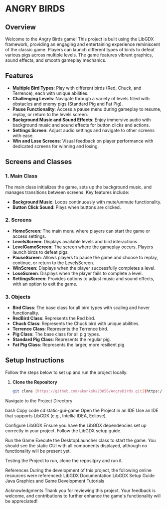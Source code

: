 # ANGRY BIRDS
## Overview
Welcome to the Angry Birds game! This project is built using the LibGDX framework, providing an engaging and entertaining experience reminiscent of the classic game. Players can launch different types of birds to defeat various pigs across multiple levels. The game features vibrant graphics, sound effects, and smooth gameplay mechanics.

## Features
- **Multiple Bird Types**: Play with different birds (Red, Chuck, and Terrence), each with unique abilities.
- **Challenging Levels**: Navigate through a variety of levels filled with obstacles and enemy pigs (Standard Pig and Fat Pig).
- **Pause Functionality**: Access a pause menu during gameplay to resume, replay, or return to the levels screen.
- **Background Music and Sound Effects**: Enjoy immersive audio with background music and sound effects for button clicks and actions.
- **Settings Screen**: Adjust audio settings and navigate to other screens with ease.
- **Win and Lose Screens**: Visual feedback on player performance with dedicated screens for winning and losing.

## Screens and Classes
### 1. Main Class

The main class initializes the game, sets up the background music, and manages transitions between screens. Key features include:
- **Background Music**: Loops continuously with mute/unmute functionality.
- **Button Click Sound**: Plays when buttons are clicked.

### 2. Screens
- **HomeScreen**: The main menu where players can start the game or access settings.
- **LevelsScreen**: Displays available levels and bird interactions.
- **LevelGameScreen**: The screen where the gameplay occurs. Players launch birds to defeat pigs.
- **PauseScreen**: Allows players to pause the game and choose to replay, continue, or return to the LevelsScreen.
- **WinScreen**: Displays when the player successfully completes a level.
- **LoseScreen**: Displays when the player fails to complete a level.
- **SettingsScreen**: Provides options to adjust music and sound effects, with an option to exit the game.

### 3. Objects

- **Bird Class**: The base class for all bird types with scaling and hover functionality.
- **RedBird Class**: Represents the Red bird.
- **Chuck Class**: Represents the Chuck bird with unique abilities.
- **Terrence Class**: Represents the Terrence bird.
- **Pig Class**: The base class for all pig types.
- **Standard Pig Class**: Represents the regular pig.
- **Fat Pig Class**: Represents the larger, more resilient pig.

## Setup Instructions
Follow the steps below to set up and run the project locally:

1. **Clone the Repository**
   ```bash
   git clone [https://github.com/akanksha23056/AngryBirds.git](https://github.com/akshitaawho/AngryBirds)
Navigate to the Project Directory

bash
Copy code
cd static-gui-game
Open the Project in an IDE Use an IDE that supports LibGDX (e.g., IntelliJ IDEA, Eclipse).

Configure LibGDX Ensure you have the LibGDX dependencies set up correctly in your project. Follow the LibGDX setup guide.

Run the Game Execute the DesktopLauncher class to start the game. You should see the static GUI with all components displayed, although no functionality will be present yet.

Testing the Project
to run, clone the repositpry and run it.

References
During the development of this project, the following online resources were referenced:
LibGDX Documentation
LibGDX Setup Guide
Java Graphics and Game Development Tutorials

Acknowledgments
Thank you for reviewing this project. Your feedback is welcome, and contributions to further enhance the game's functionality will be appreciated!
